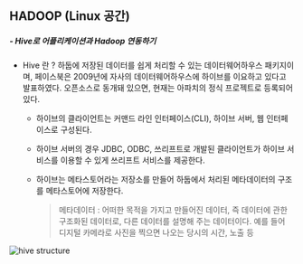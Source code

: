 ## HADOOP (Linux 공간)

##### - Hive로 어플리케이션과 Hadoop 연동하기 

- Hive 란 ? 하둡에 저장된 데이터를 쉽게 처리할 수 있는 데이터웨어하우스 패키지이며, 페이스북은 2009년에 자사의 데이터웨어하우스에 하이브를 이요하고 있다고 발표하였다. 오픈소스로 동개돼 있으면, 현재는 아파치의 정식 프로젝트로 등록되어있다.

  - 하이브의 클라이언트는 커맨드 라인 인터페이스(CLI), 하이브 서버, 웹 인터페이스로 구성된다. 

  - 하이브 서버의 경우 JDBC, ODBC, 쓰리프트로 개발된 클라이언트가 하이브 서비스를 이용할 수 있게 쓰리프트 서비스를 제공한다. 

  - 하이브는 메타스토어라는 저장소를 만들어 하둡에서 처리된 메타데이터의 구조를 메타스토어에 저장한다. 

    > 메타데이터 : 어떠한 목적을 가지고 만들어진 데이터, 즉 데이터에 관한 구조화된 데이터로, 다른 데이터를 설명해 주는 데이터이다. 예를 들어 디지털 카메라로 사진을 찍으면 나오는 당시의 시간, 노출 등

![hive structure](https://user-images.githubusercontent.com/50862260/62857956-f309d380-bd33-11e9-8a3c-599564cfea2f.PNG)